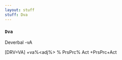 ```yaml
---
layout: stuff
stuff: Dva
---
```

### ` Dva ` 

Deverbal -vA

[DRV=VA]
+va%<adj%>
% PrsPrc% Act
+PrsPrc+Act
